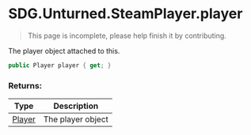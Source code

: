 # SDG.Unturned.SteamPlayer.player

> This page is incomplete, please help finish it by contributing.

The player object attached to this.

```csharp
public Player player { get; }
```

### Returns:

Type | Description
------------ | -------------
[Player](scripting/sdg/unturned/player) | The player object
